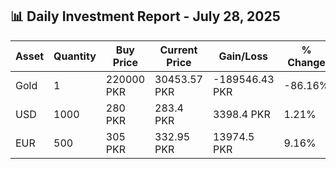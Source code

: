 ## 📊 Daily Investment Report - July 28, 2025

| Asset | Quantity | Buy Price | Current Price | Gain/Loss | % Change |
|-------|----------|-----------|----------------|------------|----------|
| Gold | 1 | 220000 PKR | 30453.57 PKR | -189546.43 PKR | -86.16% |
| USD | 1000 | 280 PKR | 283.4 PKR | 3398.4 PKR | 1.21% |
| EUR | 500 | 305 PKR | 332.95 PKR | 13974.5 PKR | 9.16% |
